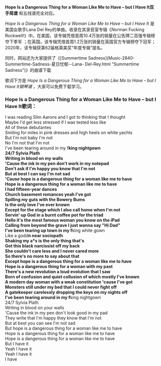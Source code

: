 

**Hope Is a Dangerous Thing for a Woman Like Me to Have – but I Have It双手简谱**
和五线谱完全对应。

_Hope Is a Dangerous Thing for a Woman Like Me to Have – but I Have It_
是美国女歌手Lana Del Rey的单曲。收录在其录音室专辑《Norman Fucking
Rockwell!》中。在美国，该专辑凭借首周10.4万张的销量在公告牌二百强专辑榜夺下季军
；在英国，该专辑凭借首周1.2万张的销量在英国官方专辑榜夺下冠军；2020年，该专辑获第62届格莱美奖“年度专辑”提名。

同时，网站还为大家提供了《[Summertime Sadness](Music-2840-Summertime-Sadness-夏日忧郁--Lana-
Del-Rey.html "Summertime Sadness")》的曲谱下载

歌词下方是 _Hope Is a Dangerous Thing for a Woman Like Me to Have – but I Have
It钢琴谱_ ，大家可以免费下载学习。

### Hope Is a Dangerous Thing for a Woman Like Me to Have – but I Have It歌词：

I was reading Slim Aarons and I got to thinking that I thought  
Maybe I'd get less stressed if I was tested less like  
All of these debutantes  
Smiling for miles in pink dresses and high heels on white yachts  
But I'm not baby I'm not  
No I'm not that I'm not  
I've been tearing around in my f**king nightgown  
24/7 Sylvia Plath  
Writing in blood on my walls  
'Cause the ink in my pen don't work in my notepad  
Don't ask if I'm happy you know that I'm not  
But at best I can say I'm not sad  
'Cause hope is a dangerous thing for a woman like me to have  
Hope is a dangerous thing for a woman like me to have  
I had fifteen-year dances  
Church basement romances yeah I've got  
Spilling my guts with the Bowery Bums  
Is the only love I've ever known  
Except for the stage which I also call home when I'm not  
Servin' up God in a burnt coffee pot for the triad  
Hello it's the most famous woman you know on the iPad  
Calling from beyond the grave I just wanna say "Hi Dad"  
I've been tearing up town in my f**king white gown  
Like a godd**n near sociopath  
Shaking my a*s is the only thing that's  
Got this black narcissist off my back  
She couldn't care less and I never cared more  
So there's no more to say about that  
Except hope is a dangerous thing for a woman like me to have  
Hope is a dangerous thing for a woman with my past  
There's a new revolution a loud evolution that I saw  
Born of confusion and quiet collusion of which mostly I've known  
A modern day woman with a weak constitution 'cause I've got  
Monsters still under my bed that I could never fight off  
A gatekeeper carelessly dropping the keys on my nights off  
I've been tearing around in my f**king nightgown  
24/7 Sylvia Plath  
Writing in blood on your walls  
'Cause the ink in my pen don't look good in my pad  
They write that I'm happy they know that I'm not  
But at best you can see I'm not sad  
But hope is a dangerous thing for a woman like me to have  
Hope is a dangerous thing for a woman like me to have  
Hope is a dangerous thing for a woman like me to have  
But I have it  
Yeah I have it  
Yeah I have it  
I have

